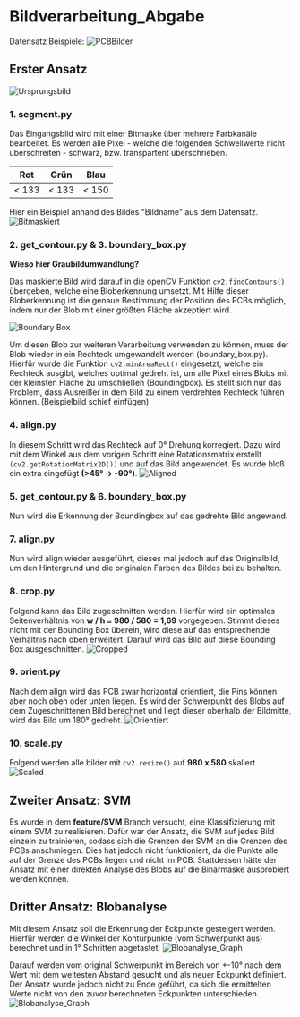 # Bildverarbeitung_Abgabe
Datensatz Beispiele:
![PCBBilder](https://github.com/amazon-science/spot-diff/blob/main/figures/VisA_samples.png?raw=true)
## Erster Ansatz
![Ursprungsbild](https://github.com/Cast39/Bildverarbeitung_Abgabe/blob/main/figures/1-normal_0029_normal_0029.JPG.png?raw=true)

### 1. segment.py
Das Eingangsbild wird mit einer Bitmaske über mehrere Farbkanäle bearbeitet. Es werden alle Pixel - welche die folgenden Schwellwerte nicht überschreiten - schwarz, bzw. transpartent überschrieben.

|Rot  |  Grün | Blau |
|-----|-------|------|
|< 133| < 133 | < 150|

Hier ein Beispiel anhand des Bildes "Bildname" aus dem Datensatz.
![Bitmaskiert](https://github.com/Cast39/Bildverarbeitung_Abgabe/blob/main/figures/2-normal_0029_segmented.JPG.png?raw=true)

### 2. get_contour.py & 3. boundary_box.py
**Wieso hier Graubildumwandlung?**

Das maskierte Bild wird darauf in die openCV Funktion `cv2.findContours()` übergeben, welche eine Bloberkennung umsetzt. Mit Hilfe dieser Bloberkennung ist die genaue Bestimmung der Position des PCBs möglich, indem nur der Blob mit einer größten Fläche akzeptiert wird. 
<!--![Konturerkannt](https://github.com/Cast39/Bildverarbeitung_Abgabe/blob/main/figures/3-normal_0029_contour.png?raw=true)-->
![Boundary Box](https://github.com/Cast39/Bildverarbeitung_Abgabe/blob/main/figures/4-normal_0029_boundary.png?raw=true)

Um diesen Blob zur weiteren Verarbeitung verwenden zu können, muss der Blob wieder in ein Rechteck umgewandelt werden (boundary_box.py). Hierfür wurde die Funktion `cv2.minAreaRect()` eingesetzt, welche ein Rechteck ausgibt, welches optimal gedreht ist, um alle Pixel eines Blobs mit der kleinsten Fläche zu umschließen (Boundingbox). Es stellt sich nur das Problem, dass Ausreißer in dem Bild zu einem verdrehten Rechteck führen können.
(Beispielbild schief einfügen)

### 4. align.py
In diesem Schritt wird das Rechteck auf 0° Drehung korregiert. Dazu wird mit dem Winkel aus dem vorigen Schritt eine Rotationsmatrix erstellt `(cv2.getRotationMatrix2D())` und auf das Bild angewendet. Es wurde bloß ein extra eingefügt **(>45° -> -90°)**.
![Aligned](https://github.com/Cast39/Bildverarbeitung_Abgabe/blob/main/figures/5-normal_0029_aligned.png?raw=true)

### 5. get_contour.py & 6. boundary_box.py
Nun wird die Erkennung der Boundingbox auf das gedrehte Bild angewand.


### 7. align.py
Nun wird align wieder ausgeführt, dieses mal jedoch auf das Originalbild, um den Hintergrund und die originalen Farben des Bildes bei zu behalten.

### 8. crop.py
Folgend kann das Bild zugeschnitten werden. Hierfür wird ein optimales Seitenverhältnis von **w / h = 980 / 580 = 1,69** vorgegeben. Stimmt dieses nicht mit der Bounding Box überein, wird diese auf das entsprechende Verhältnis nach oben erweitert.
Darauf wird das Bild auf diese Bounding Box ausgeschnitten.
![Cropped](https://github.com/Cast39/Bildverarbeitung_Abgabe/blob/main/figures/6-normal_0029_cropped.png?raw=true)


### 9. orient.py
Nach dem align wird das PCB zwar horizontal orientiert, die Pins können aber noch oben oder unten liegen.
Es wird der Schwerpunkt des Blobs auf dem Zugeschnittenen Bild berechnet und liegt dieser oberhalb der Bildmitte, wird das Bild um 180° gedreht.
![Orientiert](https://github.com/Cast39/Bildverarbeitung_Abgabe/blob/main/figures/7-normal_0029_oriented.png?raw=true)

### 10. scale.py
Folgend werden alle bilder mit `cv2.resize()` auf **980 x 580** skaliert.
![Scaled](https://github.com/Cast39/Bildverarbeitung_Abgabe/blob/main/figures/8-normal_0029_scaled.png?raw=true)


## Zweiter Ansatz: SVM
Es wurde in dem **feature/SVM** Branch versucht, eine Klassifizierung mit einem SVM zu realisieren.
Dafür war der Ansatz, die SVM auf jedes Bild einzeln zu trainieren, sodass sich die Grenzen der SVM an die Grenzen des PCBs anschmiegen.
Dies hat jedoch nicht funktioniert, da die Punkte alle auf der Grenze des PCBs liegen und nicht im PCB.
Stattdessen hätte der Ansatz mit einer direkten Analyse des Blobs auf die Binärmaske ausprobiert werden können.

## Dritter Ansatz: Blobanalyse
Mit diesem Ansatz soll die Erkennung der Eckpunkte gesteigert werden. Hierfür werden die Winkel der Konturpunkte (vom Schwerpunkt aus) berechnet und in 1° Schritten abgetastet.
![Blobanalyse_Graph](https://github.com/Cast39/Bildverarbeitung_Abgabe/blob/main/figures/Blobanalyse_contour_graph.png?raw=true)

Darauf werden vom original Schwerpunkt im Bereich von +-10° nach dem Wert mit dem weitesten Abstand gesucht und als neuer Eckpunkt definiert.
Der Ansatz wurde jedoch nicht zu Ende geführt, da sich die ermittelten Werte nicht von den zuvor berechneten Eckpunkten unterschieden.
![Blobanalyse_Graph](https://github.com/Cast39/Bildverarbeitung_Abgabe/blob/main/figures/Blobanalyse_precise_boundary.png?raw=true)